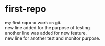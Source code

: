 # first-repo
my first repo to  work on git.
<br>
new line added for the purpose of testing
<br>
another line was added for new feature.
<br>
new line for  another test and monitor purpose.
